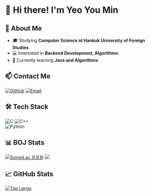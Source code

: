 # 👋 Hi there! I'm Yeo You Min
## 🚀 About Me  
- 🎓 Studying **Computer Science at Hankuk University of Foreign Studies**  
- 💻 Interested in **Backend Development, Algorithms**  
- 🌱 Currently learning **Java and Algorithms**  

## 📫 Contact Me  
[![GitHub](https://img.shields.io/badge/GitHub-181717?style=flat-square&logo=github&logoColor=white)](https://github.com/yumin1020)
[![Email](https://img.shields.io/badge/Email-D14836?style=flat-square&logo=gmail&logoColor=white)](mailto:yeoy0909@hufs.ac.kr)

## 🛠️ Tech Stack
![C](https://img.shields.io/badge/C-00599C?style=flat-square&logo=c&logoColor=white) 
![C++](https://img.shields.io/badge/C++-00599C?style=flat-square&logo=c%2B%2B&logoColor=white)  
![Python](https://img.shields.io/badge/Python-3776AB?style=flat-square&logo=python&logoColor=white)

## 📊 BOJ Stats  
[![Solved.ac
프로필](http://mazassumnida.wtf/api/v2/generate_badge?boj=yeoy0909)](https://solved.ac/yeoy0909)  <img src="http://mazandi.herokuapp.com/api?handle=yeoy0909&theme=warm"/>  

## 📈 GitHub Stats
[![Top Langs](https://github-readme-stats.vercel.app/api/top-langs/?username=yumin1020)](https://github.com/yumin1020/github-readme-stats)

